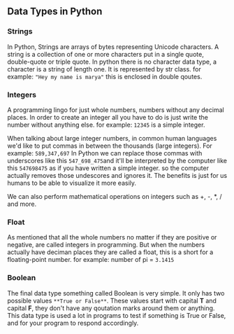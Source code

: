 ## Data Types in Python

### Strings
In Python, Strings are arrays of bytes representing Unicode characters. A string is a collection of one or more characters put in a single quote, double-quote or triple quote. In python there is no character data type, a character is a string of length one. It is represented by str class.
for example: `"Hey my name is marya"` this is enclosed in double qoutes.

### Integers
A programming lingo for just whole numbers, numbers without any decimal places.
In order to create an integer all you have to do is just write the number without anything else.
for example: ` 12345 ` is a simple integer.

When talking about large integer numbers, in common human languages we'd like to put commas in between the thousands (large integers).
For example: ` 589,347,697 `
In Python we can replace those commas with underscores like this `547_698_475`and it'll be interpreted by the computer like this `547698475` as if you have written a simple integer. so the computer actually removes those undescores and ignores it.
The benefits is just for us humans to be able to visualize it more easily.

We can also perform mathematical operations on integers such as +, -, *, / and more.

### Float
As mentioned that all the whole numbers no matter if they are positive or negative, are called integers in programming. 
But when the numbers actually have deciman places they are called a float, this is a short for a floating-point number.
for example: number of pi = `3.1415`

### Boolean
The final data type something called Boolean is very simple. It only has two possible values `**True or False**`.
These values start with capital **T** and capital **F**, they don't have any qoutation marks around them or anything. 
This data type is used a lot in programs to test if something is True or False, and for your program to respond accordingly. 